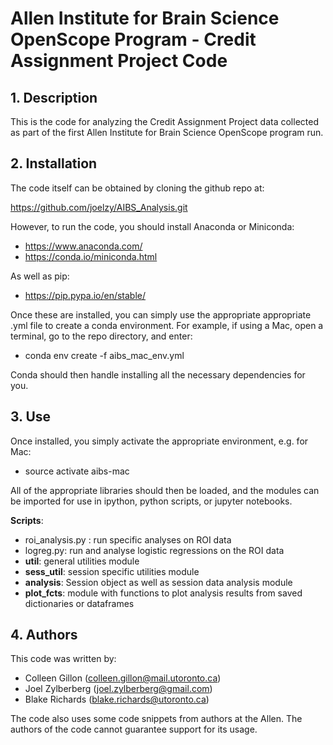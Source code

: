 # Allen Institute for Brain Science OpenScope Program - Credit Assignment Project Code

## 1. Description
This is the code for analyzing the Credit Assignment Project data collected as part
of the first Allen Institute for Brain Science OpenScope program run.

## 2. Installation
The code itself can be obtained by cloning the github repo at:

https://github.com/joelzy/AIBS_Analysis.git

However, to run the code, you should install Anaconda or Miniconda:

* https://www.anaconda.com/
* https://conda.io/miniconda.html

As well as pip:

* https://pip.pypa.io/en/stable/

Once these are installed, you can simply use the appropriate appropriate .yml 
file to create a conda environment. For example, if using a Mac, open a 
terminal, go to the repo directory, and enter:

* conda env create -f aibs_mac_env.yml

Conda should then handle installing all the necessary dependencies for you.

## 3. Use
Once installed, you simply activate the appropriate environment, e.g. for Mac:

* source activate aibs-mac

All of the appropriate libraries should then be loaded, and the modules can
be imported for use in ipython, python scripts, or jupyter notebooks.

**Scripts**:
* roi_analysis.py : run specific analyses on ROI data
* logreg.py: run and analyse logistic regressions on the ROI data
* **util**: general utilities module
* **sess_util**: session specific utilities module
* **analysis**: Session object as well as session data analysis module
* **plot_fcts**: module with functions to plot analysis results from saved dictionaries or dataframes 

## 4. Authors
This code was written by:

* Colleen Gillon  (colleen.gillon@mail.utoronto.ca)
* Joel Zylberberg (joel.zylberberg@gmail.com)
* Blake Richards  (blake.richards@utoronto.ca)

The code also uses some code snippets from authors at the Allen. The authors
of the code cannot guarantee support for its usage.
